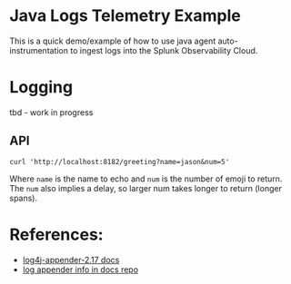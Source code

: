 
# Java Logs Telemetry Example

This is a quick demo/example of how to use java agent auto-instrumentation
to ingest logs into the Splunk Observability Cloud.

# Logging

tbd - work in progress

## API

```
curl 'http://localhost:8182/greeting?name=jason&num=5'
```

Where `name` is the name to echo and `num` is the number of emoji to return.
The `num` also implies a delay, so larger num takes longer to return (longer spans).

# References:

* [log4j-appender-2.17 docs](https://github.com/open-telemetry/opentelemetry-java-instrumentation/blob/main/instrumentation/log4j/log4j-appender-2.17/library/README.md)
* [log appender info in docs repo](https://github.com/open-telemetry/opentelemetry-java-docs/tree/main/log-appender)